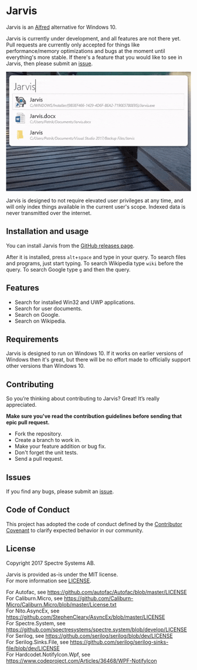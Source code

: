 # Jarvis

Jarvis is an [Alfred](https://www.alfredapp.com/) alternative for Windows 10.

Jarvis is currently under development, and all features are not there yet. Pull requests are currently only accepted for things like performance/memory optimizations and bugs at the moment until everything's more stable. If there's a feature that you would like to see in Jarvis, then please submit an [issue](https://github.com/spectresystems/jarvis/issues).

![Test](/docs/images/jarvis.gif)

Jarvis is designed to not require elevated user privileges at any time, and will only index things available in the current user's scope. Indexed data is never transmitted over the internet.

## Installation and usage

You can install Jarvis from the [GitHub releases page](https://github.com/spectresystems/jarvis/releases). 

After it is installed, press `alt`+`space` and type in your query. To search files and programs, just start typing. To search Wikipedia type `wiki` before the query. To search Google type `g` and then the query.

## Features

* Search for installed Win32 and UWP applications.
* Search for user documents.
* Search on Google.
* Search on Wikipedia.

## Requirements

Jarvis is designed to run on Windows 10. If it works on earlier versions of Windows then it's great, but there will be no effort made to officially support other versions than Windows 10.

## Contributing

So you’re thinking about contributing to Jarvis? Great! It’s really appreciated.

**Make sure you've read the contribution guidelines before sending that epic pull request.**

* Fork the repository.
* Create a branch to work in.
* Make your feature addition or bug fix.
* Don't forget the unit tests.
* Send a pull request.

## Issues

If you find any bugs, please submit an [issue](https://github.com/spectresystems/jarvis/issues).

## Code of Conduct

This project has adopted the code of conduct defined by the [Contributor Covenant](https://www.contributor-covenant.org/) to clarify expected behavior in our community.

## License

Copyright 2017 Spectre Systems AB.

Jarvis is provided as-is under the MIT license.  
For more information see [LICENSE](https://github.com/spectresystems/jarvis/blob/develop/LICENSE).

For Autofac, see https://github.com/autofac/Autofac/blob/master/LICENSE  
For Caliburn.Micro, see https://github.com/Caliburn-Micro/Caliburn.Micro/blob/master/License.txt  
For Nito.AsyncEx, see https://github.com/StephenCleary/AsyncEx/blob/master/LICENSE  
For Spectre.System, see https://github.com/spectresystems/spectre.system/blob/develop/LICENSE  
For Serilog, see https://github.com/serilog/serilog/blob/dev/LICENSE  
For Serilog.Sinks.File, see https://github.com/serilog/serilog-sinks-file/blob/dev/LICENSE  
For Hardcodet.NotifyIcon.Wpf, see https://www.codeproject.com/Articles/36468/WPF-NotifyIcon
